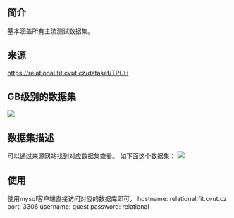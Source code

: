 ## 简介
基本涵盖所有主流测试数据集。

## 来源
https://relational.fit.cvut.cz/dataset/TPCH

## GB级别的数据集
![](http://183.6.50.10:4999/server/../Public/Uploads/2020-04-05/5e89f3c360fda.png)

## 数据集描述
可以通过来源网站找到对应数据集查看。
如下面这个数据集：
![](http://183.6.50.10:4999/server/../Public/Uploads/2020-04-05/5e89f5656b8e7.png)

## 使用
使用mysql客户端直接访问对应的数据库即可。
hostname: relational.fit.cvut.cz
port: 3306
username: guest
password: relational